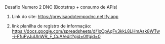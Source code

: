 Desafio Numero 2 DNC (Bootstrap + consumo de APIs) 

   1. Link do site: https://previsaodotempodnc.netlify.app
    

   2. link planilha de registro de informação: https://docs.google.com/spreadsheets/d/1xCpAqFv3kkL8LHmAsk8WTw-i-FfuPyJuUInWR_F_CuA/edit?gid=0#gid=0
